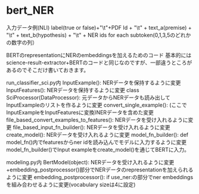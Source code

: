 # bert_NER

入力データ例(NLI)
label(true or false)+"\t"+PDF Id + "\t" + text_a(premise) + "\t" + text_b(hypothesis) + "\t" + NER ids for each subtoken(0,1,3,5のどれかの数字の列）

BERTのrepresentationにNERのembeddingsを加えるためのコード
基本的にはscience-result-extractor+BERTのコードと同じなのですが、一部違うところがあるのでそこだけ書いておきます。

run_classifier_sci.py内
InputExample(): NERデータを保持するように変更
InputFeatures(): NERデータを保持するように変更
class SciProcessor(DataProcessor): 元データからNERデータも読み出してInputExampleのリストを作るように変更
convert_single_example(): (ここでInputExampleをInputFeaturesに変換)NERデータを含めた変更
file_based_convert_examples_to_features(): NERデータを受け入れるように変更
file_based_input_fn_builder(): NERデータを受け入れるように変更
create_model(): NERデータを受け入れるように変更
model_fn_builder(): def model_fn()内でfeaturesからner idを読み込んでモデルに入力するように変更
model_fn_builder()でInput exampleをcreate_model()を通じてBERTに入力。

modeling.py内
BertModel(object): NERデータを受け入れるように変更+embedding_postprocessor()部分でNERデータのrepresentationを加えられるように変更
embedding_postprocessor(): if use_ner:の部分でner embeddingsを組み合わせるように変更(vocabulary sizeは4に設定)
